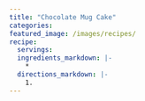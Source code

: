 ```yaml
---
title: "Chocolate Mug Cake"
categories:
featured_image: /images/recipes/
recipe:
  servings: 
  ingredients_markdown: |-
    *
  directions_markdown: |-
    1.
---
```


